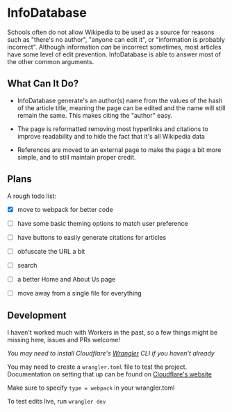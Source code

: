# InfoDatabase

Schools often do not allow Wikipedia to be used as a source for reasons such as "there's no author", "anyone can edit it", or "information is probably incorrect".
Although information *can* be incorrect sometimes, most articles have some level of edit prevention. InfoDatabase is able to answer most of the other common arguments.

## What Can It Do?

- InfoDatabase generate's an author(s) name from the values of the hash of the article title, meaning the page can be edited and the name will still remain the same. This makes citing the "author" easy.

- The page is reformatted removing most hyperlinks and citations to improve readability and to hide the fact that it's all Wikipedia data
  
- References are moved to an external page to make the page a bit more simple, and to still maintain proper credit.


## Plans

A rough todo list:
- [x] move to webpack for better code
- [ ] have some basic theming options to match user preference
- [ ] have buttons to easily generate citations for articles
- [ ] obfuscate the URL a bit
- [ ] search
- [ ] a better Home and About Us page
- [ ] move away from a single file for everything





## Development

I haven't worked much with Workers in the past, so a few things might be missing here, issues and PRs welcome!

*You may need to install Cloudflare's [Wrangler](https://developers.cloudflare.com/workers/get-started/guide#2-install-the-workers-cli) CLI if you haven't already*

You may need to create a `wrangler.toml` file to test the project. Documentation on setting that up can be found on [Cloudflare's website](https://developers.cloudflare.com/workers/get-started/guide#7-configure-your-project-for-deployment)

Make sure to specify `type = webpack` in your wrangler.toml

To test edits live, run `wrangler dev`